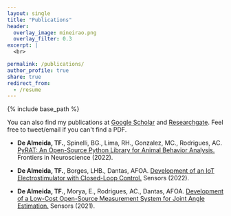```yaml
---
layout: single
title: "Publications"
header:
  overlay_image: mineirao.png
  overlay_filter: 0.3
excerpt: |
  <br>

permalink: /publications/
author_profile: true
share: true
redirect_from:
  - /resume
---
```



{% include base_path %}

You can also find my publications at <a href="https://scholar.google.com.br/citations?user=kkOy-JkAAAAJ&hl=en&oi=ao">Google Scholar</a>
and <a href="https://www.researchgate.net/profile/Tulio-De-Almeida">Researchgate</a>. Feel free to tweet/email if you can't find a PDF.

* <b>De Almeida, TF.</b>, Spinelli, BG., Lima, RH., Gonzalez, MC., Rodrigues, AC. [PyRAT: An Open-Source Python
Library for Animal Behavior Analysis.](https://www.frontiersin.org/articles/10.3389/fnins.2022.779106/abstract) Frontiers in Neuroscience (2022).

* <b>De Almeida, TF.</b>, Borges, LHB., Dantas, AFOA. [Development of an IoT Electrostimulator with Closed-Loop Control.](https://www.mdpi.com/1424-8220/22/9/3551) Sensors (2022).

* <b>De Almeida, TF.</b>, Morya, E., Rodrigues, AC., Dantas, AFOA. [Development of a Low-Cost Open-Source Measurement System for Joint Angle Estimation.](https://doi.org/10.3390/s21196477) Sensors (2021).